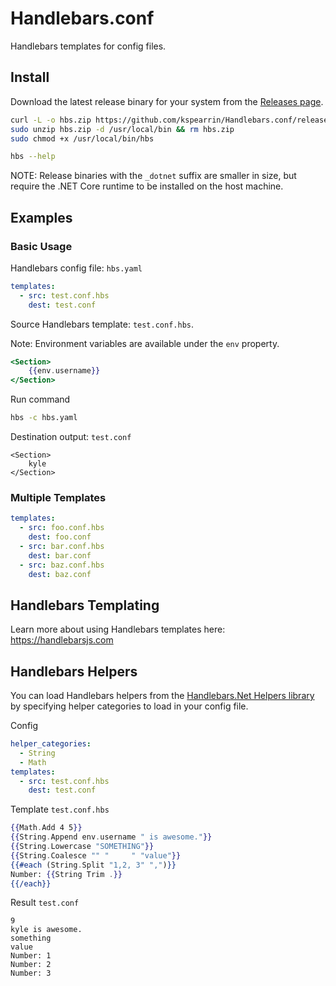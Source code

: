 # Handlebars.conf

Handlebars templates for config files.

## Install

Download the latest release binary for your system from the [Releases page](https://github.com/kspearrin/Handlebars.conf/releases).

```sh
curl -L -o hbs.zip https://github.com/kspearrin/Handlebars.conf/releases/download/v1.2.0/hbs_linux-x64.zip
sudo unzip hbs.zip -d /usr/local/bin && rm hbs.zip
sudo chmod +x /usr/local/bin/hbs

hbs --help
```

NOTE: Release binaries with the `_dotnet` suffix are smaller in size, but require the .NET Core runtime to be installed on the host machine.

## Examples

### Basic Usage

Handlebars config file: `hbs.yaml`

```yaml
templates:
  - src: test.conf.hbs
    dest: test.conf
```

Source Handlebars template: `test.conf.hbs`.

Note: Environment variables are available under the `env` property.

```hbs
<Section>
    {{env.username}}
</Section>
```

Run command

```bash
hbs -c hbs.yaml
```

Destination output: `test.conf`

```
<Section>
    kyle
</Section>
```

### Multiple Templates

```yaml
templates:
  - src: foo.conf.hbs
    dest: foo.conf
  - src: bar.conf.hbs
    dest: bar.conf
  - src: baz.conf.hbs
    dest: baz.conf
```

## Handlebars Templating

Learn more about using Handlebars templates here: https://handlebarsjs.com

## Handlebars Helpers

You can load Handlebars helpers from the [Handlebars.Net Helpers library](https://github.com/Handlebars-Net/Handlebars.Net.Helpers) by specifying helper categories to load in your config file.

Config

```yaml
helper_categories:
  - String
  - Math
templates:
  - src: test.conf.hbs
    dest: test.conf
```

Template `test.conf.hbs`

```hbs
{{Math.Add 4 5}}
{{String.Append env.username " is awesome."}}
{{String.Lowercase "SOMETHING"}}
{{String.Coalesce "" "     " "value"}}
{{#each (String.Split "1,2, 3" ",")}}
Number: {{String Trim .}}
{{/each}}
```

Result `test.conf`

```
9
kyle is awesome.
something
value
Number: 1
Number: 2
Number: 3
```
